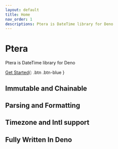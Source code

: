 ```yaml
---
layout: default
title: Home
nav_order: 1
descriptions: Ptera is DateTime library for Deno
---
```


# Ptera

Ptera is DateTime library for Deno

[Get Started](https://tak-iwamoto.github.io/ptera/quick_tour.html){: .btn
.btn-blue }

## Immutable and Chainable

## Parsing and Formatting

## Timezone and Intl support

## Fully Written In Deno
